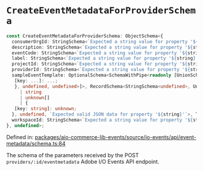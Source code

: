 # `CreateEventMetadataForProviderSchema`

```ts
const CreateEventMetadataForProviderSchema: ObjectSchema<{
  consumerOrgId: StringSchema<`Expected a string value for property '${string}'`>;
  description: StringSchema<`Expected a string value for property '${string}'`>;
  eventCode: StringSchema<`Expected a string value for property '${string}'`>;
  label: StringSchema<`Expected a string value for property '${string}'`>;
  projectId: StringSchema<`Expected a string value for property '${string}'`>;
  providerId: StringSchema<`Expected a string value for property '${string}'`>;
  sampleEventTemplate: OptionalSchema<SchemaWithPipe<readonly [UnionSchema<[SchemaWithPipe<readonly [StringSchema<`Expected a string value for property '${(...)}'`>, TransformAction<string, string>, ParseJsonAction<string, undefined, `Expected valid JSON string for property '${(...)}'`>, RecordSchema<StringSchema<...>, UnknownSchema, undefined>, StringifyJsonAction<{
   [key: ...]: ...;
   }, undefined, undefined>]>, RecordSchema<StringSchema<undefined>, UnknownSchema, undefined>, ArraySchema<UnknownSchema, undefined>], undefined>, StringifyJsonAction<
     | string
     | unknown[]
     | {
   [key: string]: unknown;
  }, undefined, `Expected valid JSON data for property '${string}'`>, TransformAction<string, string>]>, undefined>;
  workspaceId: StringSchema<`Expected a string value for property '${string}'`>;
}, undefined>;
```

Defined in: [packages/aio-commerce-lib-events/source/io-events/api/event-metadata/schema.ts:84](https://github.com/adobe/aio-commerce-sdk/blob/db09d0de34ee085849efca6e0213ea525d0165dc/packages/aio-commerce-lib-events/source/io-events/api/event-metadata/schema.ts#L84)

The schema of the parameters received by the POST `providers/:id/eventmetadata` Adobe I/O Events API endpoint.
